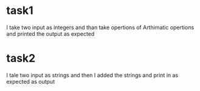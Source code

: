 # task1
I take two input as integers and than take opertions of Arthimatic opertions and printed the output as expected
# task2
I tale two input as strings and then I added the strings  and print in as expected as output
